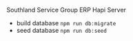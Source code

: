 Southland Service Group ERP Hapi Server

- build database `npm run db:migrate`
- seed database `npm run db:seed`